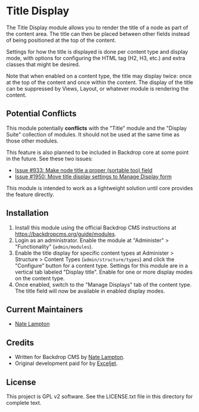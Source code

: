 Title Display
=============

The Title Display module allows you to render the title of a node as part of the
content area. The title can then be placed between other fields instead of being
positioned at the top of the content.

Settings for how the title is displayed is done per content type and display
mode, with options for configuring the HTML tag (H2, H3, etc.) and extra classes
that might be desired.

Note that when enabled on a content type, the title may display twice: once
at the top of the content and once within the content. The display of the title
can be suppressed by Views, Layout, or whatever module is rendering the
content.

Potential Conflicts
-------------------
This module potentially **conflicts** with the "Title" module and the
"Display Suite" collection of modules. It should not be used at the same time
as those other modules.

This feature is also planned to be included in Backdrop core at some point in
the future. See these two issues:

* [Issue #933: Make node title a proper (sortable too) field](https://github.com/backdrop/backdrop-issues/issues/933)
* [Issue #1950: Move title display settings to Manage Display form](https://github.com/backdrop/backdrop-issues/issues/1950)

This module is intended to work as a lightweight solution until core provides
the feature directly.

Installation
------------

1. Install this module using the official Backdrop CMS instructions at
   <https://backdropcms.org/guide/modules>.
2. Login as an administrator. Enable the module at "Administer" >
   "Functionality" (`admin/modules`).
3. Enable the title display for specific content types at Administer >
   Structure > Content Types (`admin/structure/types`) and click the "Configure"
   button for a content type. Settings for this module are in a vertical tab
   labeled "Display title". Enable for one or more display modes on the content
   type.
4. Once enabled, switch to the "Manage Displays" tab of the content type. The
   title field will now be available in enabled display modes.

Current Maintainers
-------------------

- [Nate Lampton](https://github.com/quicksketch)

Credits
-------

- Written for Backdrop CMS by [Nate Lampton](https://github.com/quicksketch).
- Original development paid for by [Exceljet](https://exceljet.net/).

License
-------

This project is GPL v2 software.
See the LICENSE.txt file in this directory for complete text.
